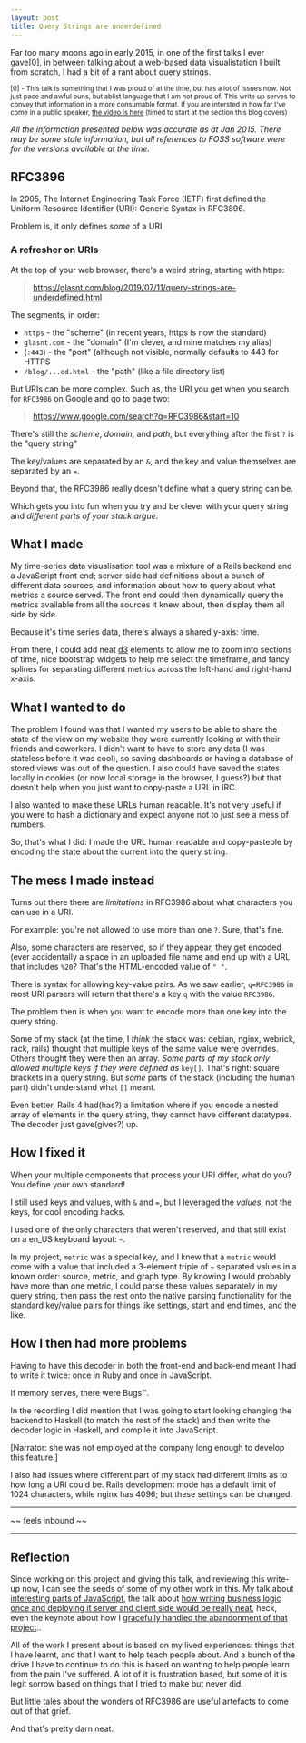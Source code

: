 ```yaml
---
layout: post
title: Query Strings are underdefined
---
```


Far too many moons ago in early 2015, in one of the first talks I ever gave[0], in between talking about a web-based data visualistation I built from scratch, I had a bit of a rant about query strings. 


<small>[0] - This talk is something that I was proud of at the time, but has a lot of issues now. Not just pace and awful puns, but ablist language that I am not proud of. This write up serves to convey that information in a more consumable format. If you are intersted in how far I've come in a public speaker, [the video is here](https://youtu.be/My65wJ-sBVc?t=1065) (timed to start at the section this blog covers)</small>

*All the information presented below was accurate as at Jan 2015. There may be some stale information, but all references to FOSS software were for the versions available at the time.*

## RFC3896

In 2005, The Internet Engineering Task Force (IETF) first defined the Uniform Resource Identifier (URI): Generic Syntax in RFC3896.

Problem is, it only defines *some* of a URI

### A refresher on URIs

At the top of your web browser, there's a weird string, starting with https: 

> https://glasnt.com/blog/2019/07/11/query-strings-are-underdefined.html

The segments, in order: 

* `https` - the "scheme" (in recent years, https is now the standard)
* `glasnt.com` - the "domain" (I'm clever, and mine matches my alias)
* (`:443`) - the "port" (although not visible, normally defaults to 443 for HTTPS
* `/blog/...ed.html` - the "path" (like a file directory list)

But URIs can be more complex. Such as, the URI you get when you search for `RFC3986` on Google and go to page two: 

> https://www.google.com/search?q=RFC3986&start=10

There's still the *scheme*, *domain*, and *path*, but everything after the first `?` is the "query string"

The key/values are separated by an `&`, and the key and value themselves are separated by an `=`. 

Beyond that, the RFC3986 really doesn't define what a query string can be. 

Which gets you into fun when you try and be clever with your query string and *different parts of your stack argue*. 

## What I made

My time-series data visualisation tool was a mixture of a Rails backend and a JavaScript front end; server-side had definitions about a bunch of different data sources, and information about how to query about what metrics a source served. The front end could then dynamically query the metrics available from all the sources it knew about, then display them all side by side. 

Because it's time series data, there's always a shared y-axis: time.

From there, I could add neat [d3](https://d3js.org/) elements to allow me to zoom into sections of time, nice bootstrap widgets to help me select the timeframe, and fancy splines for separating different metrics across the left-hand and right-hand x-axis. 

## What I wanted to do

The problem I found was that I wanted my users to be able to share the state of the view on my website they were currently looking at with their friends and coworkers. I didn't want to have to store any data (I was stateless before it was cool), so saving dashboards or having a database of stored views was out of the question. I also could have saved the states locally in cookies (or now local storage in the browser, I guess?) but that doesn't help when you just want to copy-paste a URL in IRC. 

I also wanted to make these URLs human readable. It's not very useful if you were to hash a dictionary and expect anyone not to just see a mess of numbers.

So, that's what I did: I made the URL human readable and copy-pasteble by encoding the state about the current into the query string. 

## The mess I made instead

Turns out there there are _limitations_ in RFC3986 about what characters you can use in a URI. 

For example: you're not allowed to use more than one `?`. Sure, that's fine. 

Also, some characters are reserved, so if they appear, they get encoded (ever accidentally a space in an uploaded file name and end up with a URL that includes `%20`? That's the HTML-encoded value of `" "`. 

There is syntax for allowing key-value pairs. As we saw earlier, `q=RFC3986` in most URI parsers will return that there's a key `q` with the value `RFC3986`. 

The problem then is when you want to encode more than one key into the query string. 

Some of my stack (at the time, I *think* the stack was: debian, nginx, webrick, rack, rails) thought that multiple keys of the same value were overrides. Others thought they were then an array. *Some parts of my stack only allowed multiple keys if they were defined as* `key[]`. That's right: square brackets in a query string. But *some* parts of the stack (including the human part) didn't understand what `[]` meant.   

Even better, Rails 4 had(has?) a limitation where if you encode a nested array of elements in the query string, they cannot have different datatypes. The decoder just gave(gives?) up. 

## How I fixed it

When your multiple components that process your URI differ, what do you? You define your own standard!

I still used keys and values, with `&` and `=`, but I leveraged the *values*, not the keys, for cool encoding hacks. 

I used one of the only characters that weren't reserved, and that still exist on a en_US keyboard layout: `~`. 

In my project, `metric` was a special key, and I knew that a `metric` would come with a value that included a 3-element triple of `~` separated values in a known order: source, metric, and graph type. By knowing I would probably have more than one metric, I could parse these values separately in my query string, then pass the rest onto the native parsing functionality for the standard key/value pairs for things like settings, start and end times, and the like.

## How I then had more problems

Having to have this decoder in both the front-end and back-end meant I had to write it twice: once in Ruby and once in JavaScript. 

If memory serves, there were Bugs™️. 

In the recording I did mention that I was going to start looking changing the backend to Haskell (to match the rest of the stack) and then write the decoder logic in Haskell, and compile it into JavaScript. 

[Narrator: she was not employed at the company long enough to develop this feature.]

I also had issues where different part of my stack had different limits as to how long a URI could be. Rails development mode has a default limit of 1024 characters, while nginx has 4096; but these settings can be changed. 

---

~~ feels inbound ~~

---

## Reflection

Since working on this project and giving this talk, and reviewing this write-up now, I can see the seeds of some of my other work in this. My talk about [interesting parts of JavaScript](https://youtu.be/hAnCiTpxXPg?t=3318), the talk about [how writing business logic once and deploying it server and client side would be really neat](https://youtu.be/1YmbZQjty3Y?t=442), heck, even the keynote about how I [gracefully handled the abandonment of that project](https://www.youtube.com/watch?v=prFaJugC95Y).. 

All of the work I present about is based on my lived experiences: things that I have learnt, and that I want to help teach people about. And a bunch of the drive I have to continue to do this is based on wanting to help people learn from the pain I've suffered. A lot of it is frustration based, but some of it is legit sorrow based on things that I tried to make but never did. 

But little tales about the wonders of RFC3986 are useful artefacts to come out of that grief. 

And that's pretty darn neat. 


